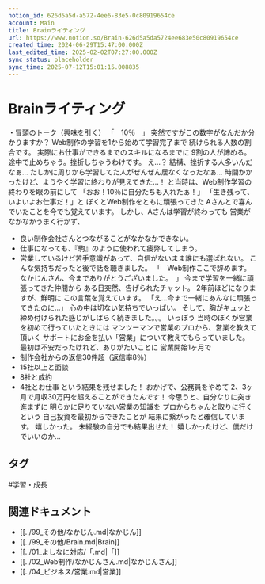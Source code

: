 ```yaml
---
notion_id: 626d5a5d-a572-4ee6-83e5-0c80919654ce
account: Main
title: Brainライティング
url: https://www.notion.so/Brain-626d5a5da5724ee683e50c80919654ce
created_time: 2024-06-29T15:47:00.000Z
last_edited_time: 2025-02-02T07:27:00.000Z
sync_status: placeholder
sync_time: 2025-07-12T15:01:15.008835
---
```

# Brainライティング

・冒頭のトーク（興味を引く）
「　10％　」
突然ですがこの数字がなんだか分かりますか？
Web制作の学習を1から始めて学習完了まで
続けられる人数の割合です。
実際にお仕事ができるまでのスキルになるまでに
9割の人が諦める。途中で止めちゃう。挫折しちゃうわけです。
え…？
結構、挫折する人多いんだなぁ…
たしかに周りから学習してた人がぜんぜん居なくなったなぁ…
時間かかったけど、ようやく学習に終わりが見えてきた…！
と当時は、Web制作学習の終わりを眼の前にして
「おお！10％に自分たちも入れたぁ！」
「生き残って、いよいよお仕事だ！」と
ぼくとWeb制作をともに頑張ってきた
Aさんとで喜んでいたことを今でも覚えています。
しかし、Aさんは学習が終わっても
営業がなかなかうまく行かず、
- 良い制作会社さんとつながることがなかなかできない。
- 仕事になっても、『駒』のように使われて疲弊してしまう。
- 営業しているけど苦手意識があって、自信がないまま誰にも選ばれない。
こんな気持ちだったと後で話を聴きました。
「　Web制作ここで辞めます。なかじんさん、今までありがとうございました。　」
今まで学習を一緒に頑張ってきた仲間から
ある日突然、告げられたチャット。
2年前ほどになりますが、鮮明に
この言葉を覚えています。
「え…今まで一緒にあんなに頑張ってきたのに…」
心の中は切ない気持ちでいっぱい。
そして、胸がキュッと締め付けられた感じがしばらく続きました。。。
いっぽう
当時のぼくが営業を初めて行っていたときには
マンツーマンで営業のプロから、営業を教えて頂いく
サポートにお金を払い「営業」について教えてもらっていました。
最初は不安だったけれど、ありがたいことに
営業開始1ヶ月で
- 制作会社からの返信30件超（返信率8％）
- 15社以上と面談
- 8社と成約
- 4社とお仕事
という結果を残せました！
おかげで、公務員をやめて
2、3ヶ月で月収30万円を超えることができたんです！
今思うと、自分なりに突き進まずに
明らかに足りていない営業の知識を
プロからちゃんと取りに行くという
自己投資を最初からできたことが
結果に繋がったと確信しています。
嬉しかった。
未経験の自分でも結果出せた！
嬉しかったけど、僕だけでいいのか…

## タグ

#学習・成長 

## 関連ドキュメント

- [[../99_その他/なかじん.md|なかじん]]
- [[../99_その他/Brain.md|Brain]]
- [[../01_よしなに対応/「.md|「]]
- [[../02_Web制作/なかじんさん.md|なかじんさん]]
- [[../04_ビジネス/営業.md|営業]]
